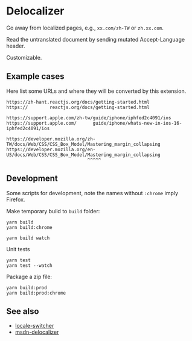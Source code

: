 Delocalizer
===========

Go away from localized pages, e.g., `xx.com/zh-TW` or `zh.xx.com`.

Read the untranslated document by sending mutated Accept-Language header.

Customizable.


Example cases
-------------

Here list some URLs and where they will be converted by this extension.

    https://zh-hant.reactjs.org/docs/getting-started.html
    https://        reactjs.org/docs/getting-started.html

    https://support.apple.com/zh-tw/guide/iphone/iphfed2c4091/ios
    https://support.apple.com/      guide/iphone/whats-new-in-ios-16-iphfed2c4091/ios

    https://developer.mozilla.org/zh-TW/docs/Web/CSS/CSS_Box_Model/Mastering_margin_collapsing
    https://developer.mozilla.org/en-US/docs/Web/CSS/CSS_Box_Model/Mastering_margin_collapsing
                                  ^^^^^

Development
-----------

Some scripts for development, note the names without `:chrome` imply Firefox.

Make temporary build to `build` folder:

    yarn build
    yarn build:chrome

    yarn build watch

Unit tests

    yarn test
    yarn test --watch

Package a zip file:

    yarn build:prod
    yarn build:prod:chrome



See also
--------

- [locale-switcher][]
- [msdn-delocalizer][]

[locale-switcher]: https://github.com/locale-switcher/locale-switcher
[msdn-delocalizer]: https://github.com/ForNeVeR/msdn-delocalizer
